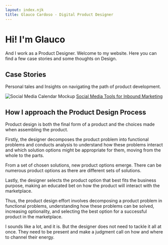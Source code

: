 ```yaml
---
layout: index.njk
title: Glauco Cardoso - Digital Product Designer
---
```


# Hi! I'm Glauco
<p class="lead-paragraph">
And I work as a Product Designer. Welcome to my website. Here you can find a few case stories and some thoughts on Design.
</p>

## Case Stories
<p class="lead-paragraph">
Personal tales and Insights on navigating the path of product development.
</p>

![Social Media Calendar Mockup](/assets/img/social-media-tools/monthly-calendar.png "Social Media Tools for Inbound Marketing")
[Social Media Tools for Inbound Marketing](cases/social-media-tools)

## How I approach the Product Design Process
<p class="lead-paragraph">
Product design is both the final form of a product and the choices made when assembling the product.
</p>

Firstly, the designer decomposes the product problem into functional problems and conducts analysis to understand how these problems interact and which solution options might be appropriate for them, moving from the whole to the parts.

From a set of chosen solutions, new product options emerge. There can be numerous product options as there are different sets of solutions.

Lastly, the designer selects the product option that best fits the business purpose, making an educated bet on how the product will interact with the marketplace.

Thus, the product design effort involves decomposing a product problem in functional problems, understanding how these problems can be solved, increasing optionality, and selecting the best option for a successful product in the marketplace.

I sounds like a lot, and it is. But the designer does not need to tackle it all at once. They need to be present and make a judgment call on how and where to channel their energy.
